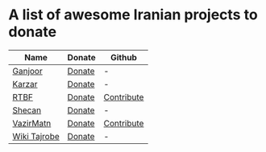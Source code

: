 # A list of awesome Iranian projects to donate
| Name                                                  | Donate                                             | Github                                                 |
| ----------------------------------------------------- | -------------------------------------------------- | ------------------------------------------------------ |
| [Ganjoor](https://ganjoor.net)                        | [Donate](https://ganjoor.net/donate)               | -                                                      |
| [Karzar](https://www.karzar.net)                      | [Donate](https://www.karzar.net/support)           | -                                                      |
| [RTBF](https://rtbf.ir)                               | [Donate](https://rtbf.ir/donate)                   | [Contribute](https://github.com/rtbf-ir)               |
| [Shecan](https://shecan.ir)                           | [Donate](https://my.shecan.ir/order?order=14)      | -                                                      |
| [VazirMatn](https://rastikerdar.github.io/vazirmatn/) | [Donate](https://rastikerdar.github.io/vazirmatn/) | [Contribute](https://github.com/rastikerdar/vazirmatn) |
| [Wiki Tajrobe](https://tajrobe.wiki)                  | [Donate](https://tajrobe.wiki/page/donate)         | -                                                      |
